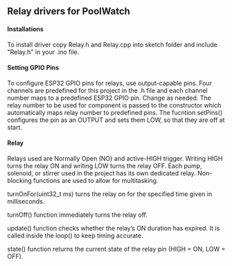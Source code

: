 ## Relay drivers for PoolWatch ##

#### Installations ####
To install driver copy Relay.h and Relay.cpp into sketch folder and include "Relay.h" in your .ino file.

#### Setting GPIO Pins ####
To configure ESP32 GPIO pins for relays, use output-capable pins. Four channels are predefined for this project in the .h file and each channel number maps 
to a predefined ESP32 GPIO pin. Change as needed. The relay number to be used for component is passed to the constructor which automatically maps relay number to predefined pins. The fucntion setPins()
configures the pin as an OUTPUT and sets them LOW, so that they are off at start.

#### Relay ####
Relays used are Normally Open (NO) and active-HIGH trigger. Writing HIGH turns the relay ON and writing LOW turns the relay OFF.
Each pump, solenoid, or stirrer used in the project has its own dedicated relay. Non-blocking functions are used to allow for multitasking. 

turnOnFor(uint32_t ms) turns the relay on for the specified time given in milliseconds. 

turnOff() function immediately turns the relay off. 

update() function checks whether the relay’s ON duration has expired. It is called inside the loop() to keep timing accurate.

state() function returns the current state of the relay pin (HIGH = ON, LOW = OFF).
